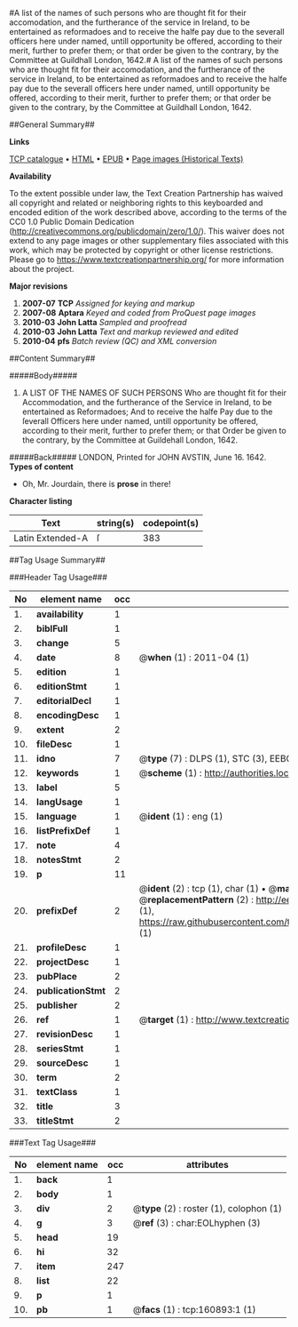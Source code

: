 #A list of the names of such persons who are thought fit for their accomodation, and the furtherance of the service in Ireland, to be entertained as reformadoes and to receive the halfe pay due to the severall officers here under named, untill opportunity be offered, according to their merit, further to prefer them; or that order be given to the contrary, by the Committee at Guildhall London, 1642.#
A list of the names of such persons who are thought fit for their accomodation, and the furtherance of the service in Ireland, to be entertained as reformadoes and to receive the halfe pay due to the severall officers here under named, untill opportunity be offered, according to their merit, further to prefer them; or that order be given to the contrary, by the Committee at Guildhall London, 1642.

##General Summary##

**Links**

[TCP catalogue](http://www.ota.ox.ac.uk/tcp/)  • 
[HTML](http://tei.it.ox.ac.uk/tcp/Texts-HTML/free/A88/A88344.html)  • 
[EPUB](http://tei.it.ox.ac.uk/tcp/Texts-EPUB/free/A88/A88344.epub) • 
[Page images (Historical Texts)](https://historicaltexts.jisc.ac.uk/eebo-99870991e)

**Availability**

To the extent possible under law, the Text Creation Partnership has waived all copyright and related or neighboring rights to this keyboarded and encoded edition of the work described above, according to the terms of the CC0 1.0 Public Domain Dedication (http://creativecommons.org/publicdomain/zero/1.0/). This waiver does not extend to any page images or other supplementary files associated with this work, which may be protected by copyright or other license restrictions. Please go to https://www.textcreationpartnership.org/ for more information about the project.

**Major revisions**

1. __2007-07__ __TCP__ *Assigned for keying and markup*
1. __2007-08__ __Aptara__ *Keyed and coded from ProQuest page images*
1. __2010-03__ __John Latta__ *Sampled and proofread*
1. __2010-03__ __John Latta__ *Text and markup reviewed and edited*
1. __2010-04__ __pfs__ *Batch review (QC) and XML conversion*

##Content Summary##

#####Body#####

1. A LIST OF THE NAMES OF SUCH PERSONS
Who are thought fit for their Accommodation, and the furtherance of the Service in Ireland, to be entertained
as Reformadoes; And to receive the halfe Pay due to the ſeverall Officers here under named, untill opportunity
be offered, according to their merit, further to prefer them; or that Order be given to the contrary, by the
Committee at Guildehall London, 1642.

#####Back#####
LONDON, Printed for JOHN AVSTIN, June 16. 1642.
**Types of content**

  * Oh, Mr. Jourdain, there is **prose** in there!

**Character listing**


|Text|string(s)|codepoint(s)|
|---|---|---|
|Latin Extended-A|ſ|383|

##Tag Usage Summary##

###Header Tag Usage###

|No|element name|occ|attributes|
|---|---|---|---|
|1.|__availability__|1||
|2.|__biblFull__|1||
|3.|__change__|5||
|4.|__date__|8| @__when__ (1) : 2011-04 (1)|
|5.|__edition__|1||
|6.|__editionStmt__|1||
|7.|__editorialDecl__|1||
|8.|__encodingDesc__|1||
|9.|__extent__|2||
|10.|__fileDesc__|1||
|11.|__idno__|7| @__type__ (7) : DLPS (1), STC (3), EEBO-CITATION (1), PROQUEST (1), VID (1)|
|12.|__keywords__|1| @__scheme__ (1) : http://authorities.loc.gov/ (1)|
|13.|__label__|5||
|14.|__langUsage__|1||
|15.|__language__|1| @__ident__ (1) : eng (1)|
|16.|__listPrefixDef__|1||
|17.|__note__|4||
|18.|__notesStmt__|2||
|19.|__p__|11||
|20.|__prefixDef__|2| @__ident__ (2) : tcp (1), char (1)  •  @__matchPattern__ (2) : ([0-9\-]+):([0-9IVX]+) (1), (.+) (1)  •  @__replacementPattern__ (2) : http://eebo.chadwyck.com/downloadtiff?vid=$1&page=$2 (1), https://raw.githubusercontent.com/textcreationpartnership/Texts/master/tcpchars.xml#$1 (1)|
|21.|__profileDesc__|1||
|22.|__projectDesc__|1||
|23.|__pubPlace__|2||
|24.|__publicationStmt__|2||
|25.|__publisher__|2||
|26.|__ref__|1| @__target__ (1) : http://www.textcreationpartnership.org/docs/. (1)|
|27.|__revisionDesc__|1||
|28.|__seriesStmt__|1||
|29.|__sourceDesc__|1||
|30.|__term__|2||
|31.|__textClass__|1||
|32.|__title__|3||
|33.|__titleStmt__|2||


###Text Tag Usage###

|No|element name|occ|attributes|
|---|---|---|---|
|1.|__back__|1||
|2.|__body__|1||
|3.|__div__|2| @__type__ (2) : roster (1), colophon (1)|
|4.|__g__|3| @__ref__ (3) : char:EOLhyphen (3)|
|5.|__head__|19||
|6.|__hi__|32||
|7.|__item__|247||
|8.|__list__|22||
|9.|__p__|1||
|10.|__pb__|1| @__facs__ (1) : tcp:160893:1 (1)|
